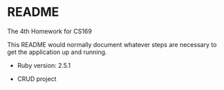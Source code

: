 # README

The 4th Homework for CS169

This README would normally document whatever steps are necessary to get the
application up and running.

* Ruby version: 2.5.1

* CRUD project
